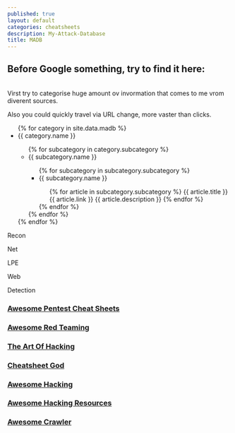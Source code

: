 ```yaml
---
published: true
layout: default
categories: cheatsheets
description: My-Attack-Database
title: MADB
---
```

## Before Google something, try to find it here:
<br>
Virst try to categorise huge amount ov invormation that comes to me vrom diverent sources.

Also you could quickly travel via URL change, more vaster than clicks.

<ul> 
	{% for category in site.data.madb %}
		<li>{{ category.name }}</li>
<ul> 
		{% for subcategory in category.subcategory %}
			<li>{{ subcategory.name }}</li>
<ul> 
			{% for subcategory in subcategory.subcategory %}
				<li>{{ subcategory.name }}</li>
<ul> 
				{% for article in subcategory.subcategory %}
					{{ article.title }}
					{{ article.link }}
					{{ article.description }}
				{% endfor %}
</ul> 
			{% endfor %}
</ul> 
		{% endfor %}
</ul> 
	{% endfor %}
</ul> 

Recon

Net

LPE

Web

Detection

### [Awesome Pentest Cheat Sheets](https://github.com/coreb1t/awesome-pentest-cheat-sheets "Awesome Pentest Cheat Sheets")


### [Awesome Red Teaming](https://github.com/yeyintminthuhtut/Awesome-Red-Teaming "Awesome Red Teaming")


### [The Art Of Hacking](https://github.com/The-Art-of-Hacking/h4cker "The Art Of Hacking")

### [Cheatsheet God](https://github.com/OlivierLaflamme/Cheatsheet-God "Cheatsheet God")


### [Awesome Hacking](https://github.com/Hack-with-Github/Awesome-Hacking "Awesome Hacking")

### [Awesome Hacking Resources](https://github.com/vitalysim/Awesome-Hacking-Resources "Awesome Hacking Resources")

### [Awesome Crawler](https://github.com/BruceDone/awesome-crawler "Awesome Crawler")
